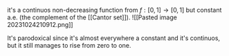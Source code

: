it's a continuos non-decreasing function from $f: [0,1] \to [0,1]$ but constant a.e. (the complement of the [[Cantor set]]). 
![[Pasted image 20231024210912.png]]

It's parodoxical since it's almost everywhere a constant and it's continuos, but it still manages to rise from zero to one.